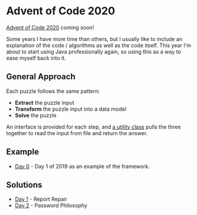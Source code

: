 # Advent of Code 2020

[Advent of Code 2020](https://adventofcode.com/) coming soon!

Some years I have more time than others, but I usually like to include an explanation of the code / algorithms as well as the code itself.
This year I'm about to start using Java professionally again, so using this as a way to ease myself back into it.

## General Approach

Each puzzle follows the same pattern:

- **Extract** the puzzle input
- **Transform** the puzzle input into a data model
- **Solve** the puzzle

An interface is provided for each step, and [a utility class](src/esm/aoc/etl/DaySolver.java) pulls
the three together to read the input from file and return the answer.

## Example

* [Day 0](src/esm/aoc/days/day00/Day0.md) - Day 1 of 2019 as an example of the framework.

## Solutions

* [Day 1](src/esm/aoc/days/day01/Day1.md) - Report Repair
* [Day 2](src/esm/aoc/days/day02/Day2.md) - Password Philosophy
